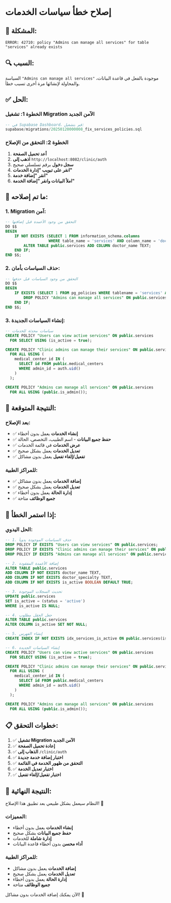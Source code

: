 # إصلاح خطأ سياسات الخدمات

## 🚨 المشكلة:
```
ERROR: 42710: policy "Admins can manage all services" for table "services" already exists
```

## 🔍 السبب:
السياسة `"Admins can manage all services"` موجودة بالفعل في قاعدة البيانات، والمحاولة لإنشائها مرة أخرى تسبب خطأ.

## ✅ الحل:

### **الخطوة 1: تشغيل Migration الآمن الجديد**
```sql
-- في Supabase Dashboard، قم بتشغيل:
supabase/migrations/20250120000008_fix_services_policies.sql
```

### **الخطوة 2: التحقق من الإصلاح**
1. **أعد تحميل الصفحة**
2. **اذهب إلى** `http://localhost:8082/clinic/auth`
3. **سجل دخول** برقم تسلسلي صحيح
4. **انقر على تبويب "إدارة الخدمات"**
5. **انقر "إضافة خدمة"**
6. **املأ البيانات وانقر "إضافة الخدمة"**

## 🔧 ما تم إصلاحه:

### **1. Migration آمن:**
```sql
-- التحقق من وجود الأعمدة قبل إضافتها
DO $$ 
BEGIN
    IF NOT EXISTS (SELECT 1 FROM information_schema.columns 
                   WHERE table_name = 'services' AND column_name = 'doctor_name') THEN
        ALTER TABLE public.services ADD COLUMN doctor_name TEXT;
    END IF;
END $$;
```

### **2. حذف السياسات بأمان:**
```sql
-- التحقق من وجود السياسات قبل حذفها
DO $$ 
BEGIN
    IF EXISTS (SELECT 1 FROM pg_policies WHERE tablename = 'services' AND policyname = 'Admins can manage all services') THEN
        DROP POLICY "Admins can manage all services" ON public.services;
    END IF;
END $$;
```

### **3. إنشاء السياسات الجديدة:**
```sql
-- سياسات محدثة للخدمات
CREATE POLICY "Users can view active services" ON public.services
  FOR SELECT USING (is_active = true);

CREATE POLICY "Clinic admins can manage their services" ON public.services
  FOR ALL USING (
    medical_center_id IN (
      SELECT id FROM public.medical_centers 
      WHERE admin_id = auth.uid()
    )
  );

CREATE POLICY "Admins can manage all services" ON public.services
  FOR ALL USING (public.is_admin());
```

## 🎯 النتيجة المتوقعة:

### **بعد الإصلاح:**
- ✅ **إنشاء الخدمات** يعمل بدون أخطاء
- ✅ **حفظ جميع البيانات** - اسم الطبيب، التخصص، الحالة
- ✅ **عرض الخدمات** في قائمة الخدمات
- ✅ **تعديل الخدمات** يعمل بشكل صحيح
- ✅ **تفعيل/إلغاء تفعيل** يعمل بدون مشاكل

### **للمراكز الطبية:**
- ✅ **إضافة الخدمات** يعمل بدون مشاكل
- ✅ **تعديل الخدمات** يعمل بشكل صحيح
- ✅ **إدارة الحالة** يعمل بدون أخطاء
- ✅ **جميع الوظائف** متاحة

## 🔄 إذا استمر الخطأ:

### **الحل اليدوي:**
```sql
-- 1. حذف السياسات الموجودة يدوياً
DROP POLICY IF EXISTS "Users can view services" ON public.services;
DROP POLICY IF EXISTS "Clinic admins can manage their services" ON public.services;
DROP POLICY IF EXISTS "Admins can manage all services" ON public.services;

-- 2. إضافة الأعمدة المفقودة
ALTER TABLE public.services 
ADD COLUMN IF NOT EXISTS doctor_name TEXT,
ADD COLUMN IF NOT EXISTS doctor_specialty TEXT,
ADD COLUMN IF NOT EXISTS is_active BOOLEAN DEFAULT TRUE;

-- 3. تحديث السجلات الموجودة
UPDATE public.services 
SET is_active = (status = 'active')
WHERE is_active IS NULL;

-- 4. جعل الحقل مطلوب
ALTER TABLE public.services 
ALTER COLUMN is_active SET NOT NULL;

-- 5. إنشاء الفهرس
CREATE INDEX IF NOT EXISTS idx_services_is_active ON public.services(is_active);

-- 6. إنشاء السياسات الجديدة
CREATE POLICY "Users can view active services" ON public.services
  FOR SELECT USING (is_active = true);

CREATE POLICY "Clinic admins can manage their services" ON public.services
  FOR ALL USING (
    medical_center_id IN (
      SELECT id FROM public.medical_centers 
      WHERE admin_id = auth.uid()
    )
  );

CREATE POLICY "Admins can manage all services" ON public.services
  FOR ALL USING (public.is_admin());
```

## 📋 خطوات التحقق:

1. ✅ **تشغيل Migration الآمن الجديد**
2. ✅ **إعادة تحميل الصفحة**
3. ✅ **الذهاب إلى** `/clinic/auth`
4. ✅ **اختبار إضافة خدمة جديدة**
5. ✅ **التحقق من ظهور الخدمة في القائمة**
6. ✅ **اختبار تعديل الخدمة**
7. ✅ **اختبار تفعيل/إلغاء تفعيل**

## 🚀 النتيجة النهائية:

النظام سيعمل بشكل طبيعي بعد تطبيق هذا الإصلاح! 🎉

### **المميزات:**
- **إنشاء الخدمات** يعمل بدون أخطاء
- **حفظ جميع البيانات** بشكل صحيح
- **إدارة شاملة** للخدمات
- **أداء محسن** بدون أخطاء قاعدة البيانات

### **للمراكز الطبية:**
- **إضافة الخدمات** يعمل بدون مشاكل
- **تعديل الخدمات** يعمل بشكل صحيح
- **إدارة الحالة** يعمل بدون أخطاء
- **جميع الوظائف** متاحة

الآن يمكنك إضافة الخدمات بدون مشاكل! 🚀
